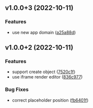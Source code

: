 ## v1.0.0+3 (2022-10-11)


### Features

* use new app domain ([a25a88d](https://github.com/li-yechao/paper-app/commit/a25a88dad1fd537402ca313d45e82440f222c16c))


## v1.0.0+2 (2022-10-11)


### Features

* support create object ([7520c1f](https://github.com/li-yechao/paper-app/commit/7520c1f63bcb1bcf171dbc2e68dbf0f5b9ac17c1))
* use iframe render editor ([836c977](https://github.com/li-yechao/paper-app/commit/836c977010cae8fcb5e924f21ec16bf4f7dea94c))


### Bug Fixes

* correct placeholder position ([fb6401f](https://github.com/li-yechao/paper-app/commit/fb6401f5e6af4679bcd1798ef11d8253d8fa1626))
